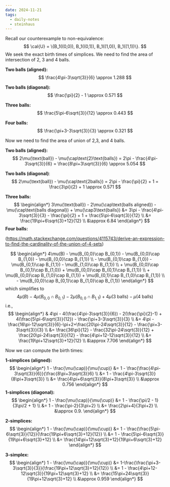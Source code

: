 ```yaml
---
date: 2024-11-21
tags:
  - daily-notes
  - steinhaus
---
```

Recall our counterexample to non-equivalence:
$$
	\cal{U} = \{B_1((0,0)), B_1((0,1)), B_1((1,0)), B_1((1,1))\}.
$$
We seek the exact birth times of simplices. We need to find the area of intersection of 2, 3 and 4 balls.

**Two balls (aligned):**
$$
	\frac{4\pi-3\sqrt{3}}{6} \approx 1.288
$$

**Two balls (diagonal):**
$$
	\frac{\pi}{2} - 1 \approx 0.571
$$

**Three balls:**
$$
	\frac{5\pi-6\sqrt{3}}{12} \approx 0.443
$$

**Four balls:**
$$
	\frac{\pi+3-3\sqrt{3}}{3} \approx 0.321
$$

Now we need to find the area of union of 2,3, and 4 balls.

**Two balls (aligned):**
$$
	2\mu(\text{ball}) - \mu(\cap\text{2}\text{balls}) = 2\pi - \frac{4\pi-3\sqrt{3}}{6} = \frac{8\pi+3\sqrt{3}}{6} \approx 5.054
$$

**Two balls (diagonal)**:
$$
	2\mu(\text{ball}) - \mu(\cap\text{2balls}) = 2\pi - \frac{\pi}{2} + 1 = \frac{3\pi}{2} + 1 \approx 0.571
$$

**Three balls:**
$$
\begin{align*}
	3\mu(\text{ball}) - 2\mu(\cap\text{balls aligned}) - \mu(\cap\text{balls diagonal}) + \mu(\cap3\text{balls}) &= 3\pi - \frac{4\pi-3\sqrt{3}}{3} - \frac{\pi}{2} + 1 + \frac{5\pi-6\sqrt{3}}{12} \\
	&= \frac{19\pi+6\sqrt{3}+12}{12} \\
	&\approx 6.84
\end{align*}
$$
**Four balls:**

(https://math.stackexchange.com/questions/4115743/derive-an-expression-to-find-the-cardinality-of-the-union-of-4-sets)

$$
\begin{align*}
	4\mu(B) - \mu(B_{0,0}\cap B_{0,1}) - \mu(B_{0,0}\cap B_{1,0}) - \mu(B_{0,0}\cap B_{1,1})  \\
	- \mu(B_{0,1}\cap B_{1,0}) - \mu(B_{0,1}\cap B_{1,1}) - \mu(B_{1,0}\cap B_{1,1}) \\
	+ \mu(B_{0,0}\cap B_{0,1}\cap B_{1,0}) + \mu(B_{0,0}\cap B_{0,1}\cap B_{1,1})  \\
	+ \mu(B_{0,0}\cap B_{1,0}\cap B_{1,1}) + \mu(B_{0,1}\cap B_{1,0}\cap B_{1,1}) \\
	- \mu(B_{0,0}\cap B_{0,1}\cap B_{1,0}\cap B_{1,1})
\end{align*}
$$
which simplifies to
$$
	4\mu(B) - 4\mu(B_{0,0}\cap B_{0,1})-2\mu(B_{0,0}\cap B_{1,1}) + 4\mu(\text{3 balls}) - \mu(\text{4 balls})
$$
i.e.,
$$
\begin{align*}
	& 4\pi - 4(\frac{4\pi-3\sqrt{3}}{6}) - 2(\frac{\pi}{2}-1) + 4(\frac{5\pi-6\sqrt{3}}{12}) - \frac{\pi+3-3\sqrt{3}}{3} \\
	&= 4\pi - \frac{16\pi-12\sqrt{3}}{6}-\pi+2+\frac{20\pi-24\sqrt{3}}{12} - \frac{\pi+3-3\sqrt{3}}{3} \\
	&= \frac{36\pi}{12} - \frac{32\pi-24\sqrt{3}}{12} + \frac{20\pi-24\sqrt{3}}{12} - \frac{4\pi+12-12\sqrt{3}}{12} \\
	&= \frac{19\pi+12\sqrt{3}+12}{12} \\
	&\approx 7.706
\end{align*}
$$

Now we can compute the birth times:

**1-simplices (aligned):**
$$
\begin{align*}
	1 - \frac{\mu(\cap)}{\mu(\cup)} &= 1 - \frac{\frac{4\pi-3\sqrt{3}}{6}}{\frac{8\pi+3\sqrt{3}}6} \\
	&= 1 - \frac{4\pi-3\sqrt{3}}{8\pi+3\sqrt{3}} \\
	&= \frac{4\pi+6\sqrt{3}}{8\pi+3\sqrt{3}} \\
	&\approx 0.756
\end{align*}
$$
**1-simplices (diagonal):**
$$
\begin{align*}
	1 - \frac{\mu(\cap)}{\mu(\cup)} &= 1 - \frac{\pi/2 - 1}{3\pi/2 + 1} \\ 
	&= 1 - \frac{\pi-2}{3\pi+2} \\
	&= \frac{2\pi+4}{3\pi+2} \\
	&\approx 0.9.
\end{align*}
$$

**2-simplices:**
$$
\begin{align*}
	1 - \frac{\mu(\cap)}{\mu(\cup)} &= 1 - \frac{\frac{5\pi-6\sqrt{3}}{12}}{\frac{19\pi+6\sqrt{3}+12}{12}} \\
	&= 1 - \frac{5\pi-6\sqrt{3}}{19\pi+6\sqrt{3}+12} \\
	&= \frac{14\pi+12\sqrt{3}+12}{19\pi+6\sqrt{3}+12}
\end{align*}
$$

**3-simplex:**
$$
\begin{align*}
	1 - \frac{\mu(\cap)}{\mu(\cup)} &= 1-\frac{\frac{\pi+3-3\sqrt{3}}{3}}{\frac{19\pi+12\sqrt{3}+12}{12}} \\
	&= 1 - \frac{4\pi+12-12\sqrt{3}}{19\pi+12\sqrt{3}+12} \\
	&= \frac{15\pi+24\sqrt{3}}{19\pi+12\sqrt{3}+12} \\
	&\approx 0.959
\end{align*}
$$